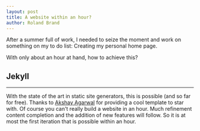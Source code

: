 ```yaml
---
layout: post
title: A website within an hour?
author: Roland Brand
---
```


After a summer full of work, I needed to seize the moment and work on something on my to do list:
Creating my personal home page.

With only about an hour at hand, how to achieve this?


## Jekyll
-----

With the state of the art in static site generators, this is possible (and so far for free).
Thanks to [Akshay Agarwal](https://github.com/AkshayAgarwal007/Jekyll-Mono) for providing a cool
template to star with.
Of course you can't really build a website in an hour. Much refinement content completion and the addition
of new features will follow. So it is at most the first iteration that is possible within an hour.
